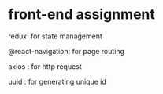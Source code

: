 # front-end assignment

redux: for state management

@react-navigation: for page routing

axios : for http request

uuid : for generating unique id
